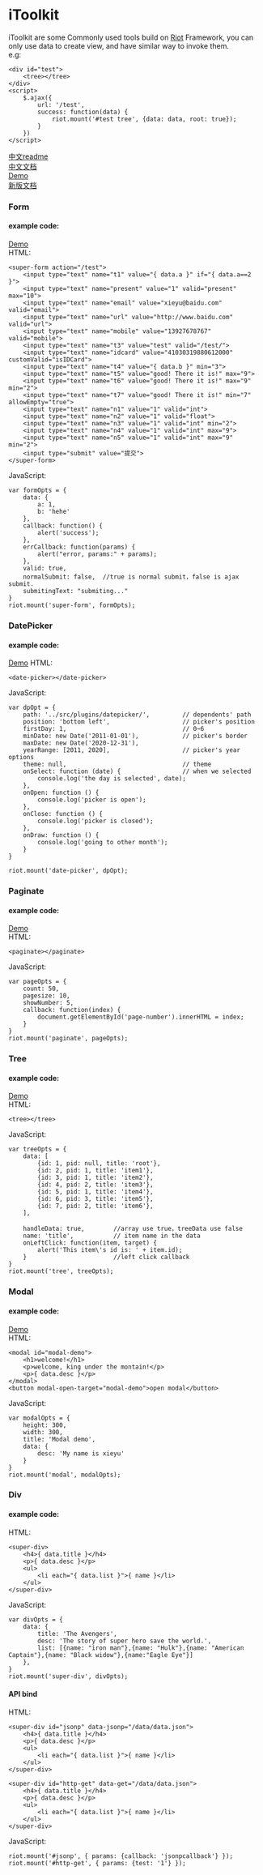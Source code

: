iToolkit
========

iToolkit are some Commonly used tools build on [Riot](https://muut.com/riotjs/) Framework, you can only use data to create view, and have similar way to invoke them.  
e.g:  

    <div id="test">
        <tree></tree>
    </div>
    <script>
        $.ajax({
            url: '/test',
            success: function(data) {
                riot.mount('#test tree', {data: data, root: true});
            }
        })
    </script>

[中文readme](https://github.com/BE-FE/iToolkit/blob/master/README_Chinese.md)   
[中文文档](https://github.com/BE-FE/iToolkit/blob/master/doc.md)    
[Demo](http://be-fe.github.io/iToolkit/iToolkit_pc.html)  
[新版文档](http://be-fe.github.io/iToolkit/docs/book/index.html)  

### Form
#### example code:
[Demo](http://be-fe.github.io/iToolkit/iToolkit_pc.html)   
HTML:

    <super-form action="/test">
        <input type="text" name="t1" value="{ data.a }" if="{ data.a==2 }">
        <input type="text" name="present" value="1" valid="present" max="10">
        <input type="text" name="email" value="xieyu@baidu.com" valid="email">
        <input type="text" name="url" value="http://www.baidu.com" valid="url">
        <input type="text" name="mobile" value="13927678767" valid="mobile">
        <input type="text" name="t3" value="test" valid="/test/">
        <input type="text" name="idcard" value="41030319880612000" customValid="isIDCard">
        <input type="text" name="t4" value="{ data.b }" min="3">
        <input type="text" name="t5" value="good! There it is!" max="9">
        <input type="text" name="t6" value="good! There it is!" max="9" min="2">
        <input type="text" name="t7" value="good! There it is!" min="7" allowEmpty="true">
        <input type="text" name="n1" value="1" valid="int">
        <input type="text" name="n2" value="1" valid="float">
        <input type="text" name="n3" value="1" valid="int" min="2">
        <input type="text" name="n4" value="1" valid="int" max="9">
        <input type="text" name="n5" value="1" valid="int" max="9" min="2">
        <input type="submit" value="提交">
    </super-form>

JavaScript:

    var formOpts = {
        data: {
            a: 1,
            b: 'hehe'
        },
        callback: function() {
            alert('success');
        },
        errCallback: function(params) {
            alert("error, params:" + params);
        },
        valid: true,
        normalSubmit: false,  //true is normal submit，false is ajax submit.
        submitingText: "submiting..."
    }
    riot.mount('super-form', formOpts);

### DatePicker
#### example code:
[Demo](http://be-fe.github.io/iToolkit/iToolkit_pc.html#datepicker)
HTML:

    <date-picker></date-picker>

JavaScript:

    var dpOpt = {
        path: '../src/plugins/datepicker/',         // dependents' path
        position: 'bottom left',                    // picker's position
        firstDay: 1,                                // 0~6
        minDate: new Date('2011-01-01'),            // picker's border
        maxDate: new Date('2020-12-31'),
        yearRange: [2011, 2020],                    // picker's year options
        theme: null,                                // theme
        onSelect: function (date) {                 // when we selected
            console.log('the day is selected', date);
        },
        onOpen: function () {
            console.log('picker is open');
        },
        onClose: function () {
            console.log('picker is closed');
        },
        onDraw: function () {
            console.log('going to other month');
        }
    }

    riot.mount('date-picker', dpOpt);

### Paginate
#### example code:
[Demo](http://be-fe.github.io/iToolkit/iToolkit_pc.html#paginate)   
HTML:
    
    <paginate></paginate>

JavaScript:

    var pageOpts = {
        count: 50,
        pagesize: 10,
        showNumber: 5,
        callback: function(index) {
            document.getElementById('page-number').innerHTML = index;
        }
    }
    riot.mount('paginate', pageOpts);

### Tree
#### example code:
[Demo](http://be-fe.github.io/iToolkit/iToolkit_pc.html#tree)   
HTML:
    
    <tree></tree>

JavaScript:

    var treeOpts = {
        data: [
            {id: 1, pid: null, title: 'root'},
            {id: 2, pid: 1, title: 'item1'},
            {id: 3, pid: 1, title: 'item2'},
            {id: 4, pid: 2, title: 'item3'},
            {id: 5, pid: 1, title: 'item4'},
            {id: 6, pid: 3, title: 'item5'},
            {id: 7, pid: 2, title: 'item6'},
        ],
        
        handleData: true,        //array use true，treeData use false
        name: 'title',           // item name in the data
        onLeftClick: function(item, target) {
            alert('This item\'s id is: ' + item.id);
        }                        //left click callback
    }
    riot.mount('tree', treeOpts);

### Modal
#### example code:
[Demo](http://be-fe.github.io/iToolkit/iToolkit_pc.html#modal)    
HTML:
    
    <modal id="modal-demo">
        <h1>welcome!</h1>
        <p>welcome, king under the montain!</p>
        <p>{ data.desc }</p>
    </modal>
    <button modal-open-target="modal-demo">open modal</button>

JavaScript:

    var modalOpts = {
        height: 300,
        width: 300,
        title: 'Modal demo',
        data: {
            desc: 'My name is xieyu'
        }
    }
    riot.mount('modal', modalOpts);

### Div
#### example code:
HTML:

    <super-div>
        <h4>{ data.title }</h4>
        <p>{ data.desc }</p>
        <ul>
            <li each="{ data.list }">{ name }</li>
        </ul>
    </super-div>

JavaScript:

    var divOpts = {
        data: {
            title: 'The Avengers',
            desc: 'The story of super hero save the world.',
            list: [{name: "iron man"},{name: "Hulk"},{name: "American Captain"},{name: "Black widow"},{name:"Eagle Eye"}]
        },
    }
    riot.mount('super-div', divOpts);

#### API bind
HTML:

    <super-div id="jsonp" data-jsonp="/data/data.json">
        <h4>{ data.title }</h4>
        <p>{ data.desc }</p>
        <ul>
            <li each="{ data.list }">{ name }</li>
        </ul>
    </super-div>

    <super-div id="http-get" data-get="/data/data.json">
        <h4>{ data.title }</h4>
        <p>{ data.desc }</p>
        <ul>
            <li each="{ data.list }">{ name }</li>
        </ul>
    </super-div>

JavaScript:

    riot.mount('#jsonp', { params: {callback: 'jsonpcallback'} });
    riot.mount('#http-get', { params: {test: '1'} });

